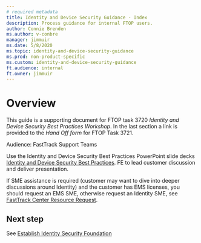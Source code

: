 ```yaml
---
# required metadata
title: Identity and Device Security Guidance - Index
description: Process guidance for internal FTOP users.
author: Connie Brenden
ms.author: v-conbre
manager: jimmuir
ms.date: 5/8/2020
ms.topic: identity-and-device-security-guidance
ms.prod: non-product-specific
ms.custom: identity-and-device-security-guidance
ft.audience: internal
ft.owner: jimmuir
---
```

# Overview

This guide is a supporting document for FTOP task 3720 *Identity and Device Security Best Practices Workshop*. In the last section a link is provided to the *Hand Off form* for FTOP Task 3721.

Audience: FastTrack Support Teams

Use the Identity and Device Security Best Practices PowerPoint slide decks [Identity and Device Security Best Practices](https://fasttrack-docs.microsoft.com/collateral/M365-EMS-Azure-AD-Premium.html#identity-and-device-security-best-practices). FE to lead customer discussion and deliver presentation.

If SME assistance is required (customer may want to dive into deeper discussions around Identity) and the customer has EMS licenses, you should request an EMS SME, otherwise request an Identity SME, see [FastTrack Center Resource Request](https://aka.ms/ftcresourcerequest).

## Next step

See [Establish Identity Security Foundation](establish-identity-security-foundation.md)
